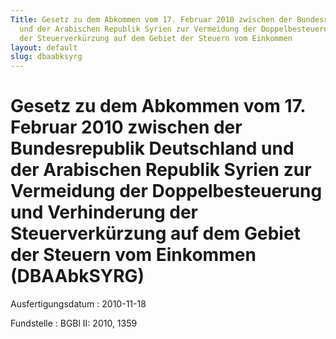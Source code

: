 ```yaml
---
Title: Gesetz zu dem Abkommen vom 17. Februar 2010 zwischen der Bundesrepublik Deutschland
  und der Arabischen Republik Syrien zur Vermeidung der Doppelbesteuerung und Verhinderung
  der Steuerverkürzung auf dem Gebiet der Steuern vom Einkommen
layout: default
slug: dbaabksyrg
---
```


# Gesetz zu dem Abkommen vom 17. Februar 2010 zwischen der Bundesrepublik Deutschland und der Arabischen Republik Syrien zur Vermeidung der Doppelbesteuerung und Verhinderung der Steuerverkürzung auf dem Gebiet der Steuern vom Einkommen (DBAAbkSYRG)

Ausfertigungsdatum
:   2010-11-18

Fundstelle
:   BGBl II: 2010, 1359

